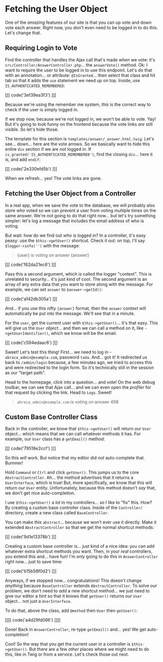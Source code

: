 # Fetching the User Object

One of the *amazing* features of our site is that you can up vote and down vote
each answer. Right now, you don't even need to be logged in to do this. Let's
change that.

## Requiring Login to Vote

Find the controller that handles the Ajax call that's made when we vote: it's
`src/Controller/AnswerController.php`... the `answerVote()` method. Ok: I want to
require the user to be logged in to use this endpoint. Let's do that with an
annotation... or attribute: `@IsGranted`... then select that class and hit tab so
that it adds the `use` statement we need up on top. Inside, use
`IS_AUTHENTICATED_REMEMBERED`:

[[[ code('3ef39ea3f3') ]]]

Because we're using the remember me system, *this* is the correct way to check
if the user is simply logged in.

If we stop now, because we're not logged in, we won't be able to vote. Yay!
But it's going to look funny on the frontend because the vote links *are*
still visible. So let's hide those.

The template for this section is `templates/answer/_answer.html.twig`. Let's see...
down... here are the vote arrows. So we basically want to hide this entire `div`
section if we are *not* logged in. If `is_granted('IS_AUTHENTICATED_REMEMBERED')`,
find the closing `div`... here it is, and add `endif`:

[[[ code('2e330efd5b') ]]]

When we refresh... yes! The vote links are gone.

## Fetching the User Object from a Controller

In a real app, when we save the vote to the database, we will probably also
store *who* voted so we can prevent a user from voting multiple times on the
same answer. We're *not* going to do that right now... but let's try something
simpler: let's log a message that includes the email address of who is voting.

But wait: how do we find out *who* is logged in? In a controller, it's easy peasy:
use the `$this->getUser()` shortcut. Check it out: on top, I'll say
`$logger->info('')` with the message:

> {user} is voting on answer {answer}

[[[ code('f62da21ec6') ]]]

Pass this a second argument, which is called the logger "context". This is unrelated
to security... it's just kind of cool. The second argument is an array of any extra
data that you want to store along with the message. For example, we can set `answer`
to `$answer->getId()`:

[[[ code('a142db305a') ]]]

*And*... if you use this nifty `{answer}` format, then the `answer` context will
automatically be put into the message. We'll see that in a minute.

For the `user`, get the current user with `$this->getUser()`... it's that easy.
This will give us the `User` *object*... and then we can call a method on it, like
`->getUserIdentifier()`, which we know will be the email:

[[[ code('c594edaac6') ]]]

Sweet! Let's test this thing! First... we need to log in - `abraca_admin@example.com`,
password `tada`. And... got it! It redirected us back to `/admin/login` because,
a few minutes ago, we tried to access this and were redirected to the login form.
So it's technically still in the session as our "target path".

Head to the homepage, click into a question... and vote! On the web debug toolbar,
we can see that Ajax call... and we can even open the *profiler* for that request
by clicking the link. Head to `Logs`. Sweet!

> `abraca_admin@example.com` is voting on answer 498

## Custom Base Controller Class

Back in the controller, *we* know that `$this->getUser()` will return *our* `User`
object... which means that we can call whatever methods it has. For example, our
`User` class has a `getEmail()` method:

[[[ code('79518e2ccf') ]]]

So this *will* work. But notice that my editor did *not* auto-complete that. Bummer!

Hold `Command` or `Ctrl` and click `getUser()`. This jumps us to the core
`AbstractController`. Ah... the method advertises that it returns a `UserInterface`,
which is true! But, more specifically, *we* know that this will return *our* `User`
entity. Unfortunately, because this method doesn't *say* that, we don't get nice
auto-completion.

I use `$this->getUser()` a *lot* in my controllers... so I like to "fix" this.
How? By creating a custom base controller class. Inside of the `Controller/`
directory, create a new class called `BaseController`.

You can make this `abstract`... because we won't ever use it directly. Make it
extended `AbstractController` so that we get the normal shortcut methods:

[[[ code('9d1e13378b') ]]]

Creating a custom base controller is... just kind of a nice idea: you can add
whatever extra shortcut methods you want. Then, in your *real* controllers, you
extend this and... have fun! I'm *only* going to do this in `AnswerController`
right now... just to save time:

[[[ code('b15b58f0d2') ]]]

Anyways, if we stopped now... congratulations! This doesn't change *anything* because
`BaseController` extends `AbstractController`. To solve *our* problem, we don't
need to *add* a new shortcut method... we just need to give our editor a *hint* so
that it knows that `getUser()` returns *our* `User` object... not just a `UserInterface`.

To do that, above the class, add `@method` then `User` then `getUser()`:

[[[[ code('a4d29fd066') ]]]]

Done! Back in `AnswerController`, re-type `getEmail()` and... yes! We get
auto-completion!

Cool! So the way that you get the current user in a controller is `$this->getUser()`.
But there are a few *other* places where we might need to do this, like in Twig
or from a service. Let's check those out next.
